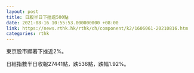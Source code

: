 ```yaml
---
layout: post
title: 日股半日下挫逾500點
date: 2021-08-16 10:55:53.000000000 +08:00
link: https://news.rthk.hk/rthk/ch/component/k2/1606061-20210816.htm
categories: rthk
---
```


東京股市顯著下挫近2%。

日經指數半日收報27441點，跌536點，跌幅1.92%。
